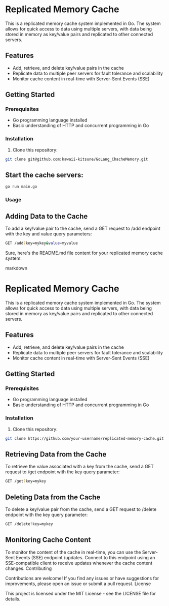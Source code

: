 # Replicated Memory Cache

This is a replicated memory cache system implemented in Go. The system allows for quick access to data using multiple servers, with data being stored in memory as key/value pairs and replicated to other connected servers.

## Features

- Add, retrieve, and delete key/value pairs in the cache
- Replicate data to multiple peer servers for fault tolerance and scalability
- Monitor cache content in real-time with Server-Sent Events (SSE)

## Getting Started

### Prerequisites

- Go programming language installed
- Basic understanding of HTTP and concurrent programming in Go

### Installation

1. Clone this repository:

```bash
git clone git@github.com:kawaii-kitsune/GoLang_ChacheMemory.git
```
## Start the cache servers:

```bash
go run main.go
```
### Usage

## Adding Data to the Cache

To add a key/value pair to the cache, send a GET request to /add endpoint with the key and value query parameters:

```bash
GET /add?key=mykey&value=myvalue
```

Sure, here's the README.md file content for your replicated memory cache system:

markdown

# Replicated Memory Cache

This is a replicated memory cache system implemented in Go. The system allows for quick access to data using multiple servers, with data being stored in memory as key/value pairs and replicated to other connected servers.

## Features

- Add, retrieve, and delete key/value pairs in the cache
- Replicate data to multiple peer servers for fault tolerance and scalability
- Monitor cache content in real-time with Server-Sent Events (SSE)

## Getting Started

### Prerequisites

- Go programming language installed
- Basic understanding of HTTP and concurrent programming in Go

### Installation

1. Clone this repository:

```bash
git clone https://github.com/your-username/replicated-memory-cache.git
```
## Retrieving Data from the Cache

To retrieve the value associated with a key from the cache, send a GET request to /get endpoint with the key query parameter:

```bash
GET /get?key=mykey
```
## Deleting Data from the Cache

To delete a key/value pair from the cache, send a GET request to /delete endpoint with the key query parameter:


```bash
GET /delete?key=mykey
```
## Monitoring Cache Content

To monitor the content of the cache in real-time, you can use the Server-Sent Events (SSE) endpoint /updates. Connect to this endpoint using an SSE-compatible client to receive updates whenever the cache content changes.
Contributing

Contributions are welcome! If you find any issues or have suggestions for improvements, please open an issue or submit a pull request.
License

This project is licensed under the MIT License - see the LICENSE file for details.
 